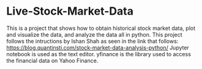 # Live-Stock-Market-Data
This is a project that shows how to obtain historical stock market data, plot and visualize the data, and analyze the data all in python. 
This project follows the intructions by Ishan Shah as seen in the link that follows: https://blog.quantinsti.com/stock-market-data-analysis-python/
Jupyter notebook is used as the text editor. yfinance is the library used to access the financial data on Yahoo Finance. 
